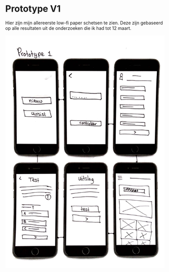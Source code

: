 # Prototype V1

Hier zijn mijn allereerste low-fi paper schetsen te zien. Deze zijn gebaseerd op alle resultaten uit de onderzoeken die ik had tot 12 maart.

![](../../.gitbook/assets/scan-8-may-2019-2-1-1.jpg)

